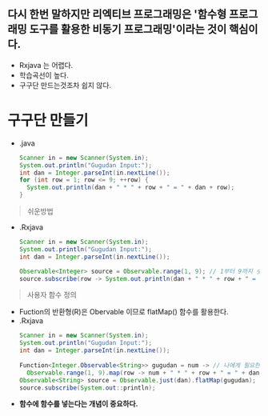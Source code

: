 다시 한번 말하지만 리엑티브 프로그래밍은 '함수형 프로그래밍 도구를 활용한 비동기 프로그래밍'이라는 것이 핵심이다.
---
* Rxjava 는 어렵다.
* 학습곡선이 높다.
* 구구단 만드는것조차 쉽지 않다.

구구단 만들기
===
* .java
  ```java
  Scanner in = new Scanner(System.in);
  System.out.println("Gugudan Input:");
  int dan = Integer.parseInt(in.nextLine());
  for (int row = 1; row <= 9; ++row) {
    System.out.println(dan + " * " + row + " = " + dan + row);
  }
> 쉬운방법
  * .Rxjava
    ```java
    Scanner in = new Scanner(System.in);
    System.out.println("Gugudan Input:");
    int dan = Integer.parseInt(in.nextLine());
    
    Observable<Integer> source = Observable.range(1, 9); // 1부터 9까지 숫자 값 발행
    source.subscribe(row -> System.out.println(dan + " * " + row + " = " + dan * row));
    
> 사용자 함수 정의
* Fuction의 반환형(R)은 Obervable<String> 이므로 flatMap() 함수를 활용한다.
* .Rxjava
  ```java
  Scanner in = new Scanner(System.in);
  System.out.println("Gugudan Input:");
  int dan = Integer.parseInt(in.nextLine());
   
  Function<Integer.Observable<String>> gugudan = num -> // 나에게 필요한 함수를 정의한다. gugudan 함수 (변수아님 함수임)
    Observable.range(1, 9).map(row -> num + " * " + row + " = " + dan * row);
  Observable<String> source = Observable.just(dan).flatMap(gugudan); // 값 1개를 전달받아서 여러 개의 결과를 출력해야 하므로 Observable을 결과로 발행하는 flatMap() 함수를 활용한다.
  source.subscribe(System.out::println);
* **함수에 함수를 넣는다는 개념이 중요하다.**
  
